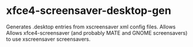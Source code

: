 # xfce4-screensaver-desktop-gen
Generates .desktop entries from xscreensaver xml config files. Allows Allows xfce4-screensaver (and probably MATE and GNOME screensavers) to use xscreensaver screensavers.
